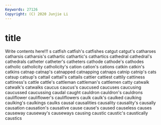 ```yaml
---
Keywords: 27126
Copyright: (C) 2020 Junjie Li
---
```


# title

Write contents here!!!
s 
catfish 
catfish's 
catfishes 
catgut 
catgut's 
catharses 
catharsis 
catharsis's
cathartic 
cathartic's 
cathartics 
cathedral 
cathedral's 
cathedrals 
catheter 
catheter's 
catheters 
cathode
cathode's 
cathodes 
catholic 
catholicity 
catholicity's 
cation 
cation's 
cations 
catkin 
catkin's
catkins 
catnap 
catnap's 
catnapped 
catnapping 
catnaps 
catnip 
catnip's 
cats 
catsup
catsup's 
cattail 
cattail's 
cattails 
cattier 
cattiest 
cattily 
cattiness 
cattiness's 
cattle
cattle's 
cattleman 
cattleman's 
cattlemen 
catty 
catwalk 
catwalk's 
catwalks 
caucus 
caucus's
caucused 
caucuses 
caucusing 
caucussed 
caucussing 
caudal 
caught 
cauldron 
cauldron's 
cauldrons
cauliflower 
cauliflower's 
cauliflowers 
caulk 
caulk's 
caulked 
caulking 
caulking's 
caulkings 
caulks
causal 
causalities 
causality 
causality's 
causally 
causation 
causation's 
causative 
cause 
cause's
caused 
causeless 
causes 
causeway 
causeway's 
causeways 
causing 
caustic 
caustic's 
caustically
caustics 
